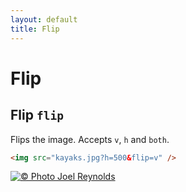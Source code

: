 ```yaml
---
layout: default
title: Flip
---
```


# Flip

## Flip `flip`

Flips the image. Accepts `v`, `h` and `both`.

```html
<img src="kayaks.jpg?h=500&flip=v" />
```

[![© Photo Joel Reynolds](https://glide.herokuapp.com/1.0/kayaks.jpg?h=500&flip=v)](https://glide.herokuapp.com/1.0/kayaks.jpg?h=500&flip=v)
